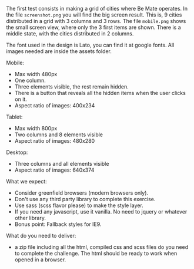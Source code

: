 The first test consists in making a grid of cities where Be Mate operates. In the file `screenshot.png` you will find the big screen result. This is, 9 cities distributed in a grid with 3 columns and 3 rows. The file `mobile.png` shows the small screen view, where only the 3 first items are shown. There is a middle state, with the cities distributed in 2 columns.

The font used in the design is Lato, you can find it at google fonts. All images needed are inside the assets folder.

Mobile:
  - Max width 480px
  - One column.
  - Three elements visible, the rest remain hidden.
  - There is a button that reveals all the hidden items when the user clicks on it.
  - Aspect ratio of images: 400x234

Tablet:
  - Max width 800px
  - Two columns and 8 elements visible
  - Aspect ratio of images: 480x280

Desktop:
  - Three columns and all elements visible
  - Aspect ratio of images: 640x374

What we expect:
  - Consider greenfield browsers (modern browsers only).
  - Don't use any third party library to complete this exercise.
  - Use sass (scss flavor please) to make the style layer.
  - If you need any javascript, use it vanilla. No need to jquery or whatever other library.
  - Bonus point: Fallback styles for IE9.

What do you need to deliver:
  - a zip file including all the html, compiled css and scss files do you need to complete the challenge. The html should be ready to work when opened in a browser.
